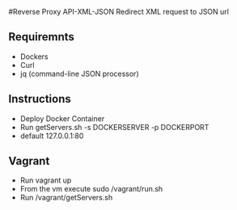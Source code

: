 #Reverse Proxy API-XML-JSON
  Redirect XML request to JSON url
  
## Requiremnts
	
* Dockers
* Curl
* jq (command-line JSON processor)
	
## Instructions

* Deploy Docker Container 
* Run getServers.sh -s DOCKERSERVER -p DOCKERPORT 
* default 127.0.0.1:80


## Vagrant

* Run vagrant up
* From the vm execute sudo /vagrant/run.sh
* Run /vagrant/getServers.sh

